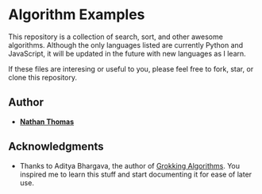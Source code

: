 # Algorithm Examples

This repository is a collection of search, sort, and other awesome algorithms. Although the only languages listed are currently Python and JavaScript, it will be updated in the future with new languages as I learn.

If these files are interesing or useful to you, please feel free to fork, star, or clone this repository.

## Author

- [**Nathan Thomas**](https://github.com/nwthomas)

## Acknowledgments

- Thanks to Aditya Bhargava, the author of [Grokking Algorithms](https://smile.amazon.com/Grokking-Algorithms-illustrated-programmers-curious/dp/1617292230/ref=sr_1_2?ie=UTF8&qid=1544921791&sr=8-2&keywords=grokking+algorithm). You inspired me to learn this stuff and start documenting it for ease of later use.
